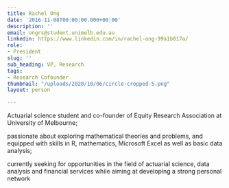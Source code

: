 ```yaml
---
title: Rachel Ong
date: '2016-11-08T00:00:00.000+00:00'
description: ''
email: ongrs@student.unimelb.edu.au
linkedin: https://www.linkedin.com/in/rachel-ong-99a1b017a/
role:
- President
slug: ''
sub_heading: VP, Research
tags:
- Research Cofounder
thumbnail: "/uploads/2020/10/06/circle-cropped-5.png"
layout: person

---
```

Actuarial science student and co-founder of Equity Research Association at University of Melbourne;

passionate about exploring mathematical theories and problems, and equipped with skills in R, mathematics, Microsoft Excel as well as basic data analysis;

currently seeking for opportunities in the field of actuarial science, data analysis and financial services while aiming at developing a strong personal network
